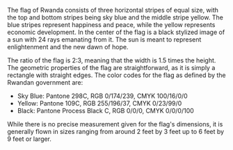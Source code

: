 The flag of Rwanda consists of three horizontal stripes of equal size, with the top and bottom stripes being sky blue and the middle stripe yellow. The blue stripes represent happiness and peace, while the yellow represents economic development. In the center of the flag is a black stylized image of a sun with 24 rays emanating from it. The sun is meant to represent enlightenment and the new dawn of hope. 

The ratio of the flag is 2:3, meaning that the width is 1.5 times the height. The geometric properties of the flag are straightforward, as it is simply a rectangle with straight edges. The color codes for the flag as defined by the Rwandan government are:

- Sky Blue: Pantone 298C, RGB 0/174/239, CMYK 100/16/0/0
- Yellow: Pantone 109C, RGB 255/196/37, CMYK 0/23/99/0
- Black: Pantone Process Black C, RGB 0/0/0, CMYK 0/0/0/100

While there is no precise measurement given for the flag's dimensions, it is generally flown in sizes ranging from around 2 feet by 3 feet up to 6 feet by 9 feet or larger.